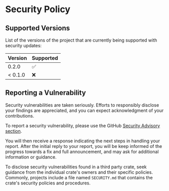 # Security Policy

## Supported Versions

List of the versions of the project that are currently being supported with security updates:

| Version | Supported          |
| ------- | ------------------ |
| 0.2.0   | :white_check_mark: |
| < 0.1.0 | :x:                |

## Reporting a Vulnerability

Security vulnerabilities are taken seriously. Efforts to responsibly disclose your findings are appreciated, and you can expect acknowledgment of your contributions.

To report a security vulnerability, please use the GitHub [Security Advisory section](https://github.com/paperback-community/registry-manager/security/advisories).

You will then receive a response indicating the next steps in handling your report. After the initial reply to your report, you will be keep informed of the progress towards a fix and full announcement, and may ask for additional information or guidance.

To disclose security vulnerabilities found in a third party crate, seek guidance from the individual crate's owners and their specific policies. Commonly, projects include a file named `SECURITY.md` that contains the crate's security policies and procedures.

